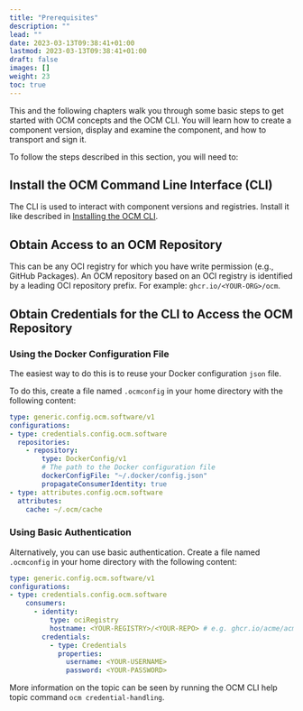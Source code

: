 ```yaml
---
title: "Prerequisites"
description: ""
lead: ""
date: 2023-03-13T09:38:41+01:00
lastmod: 2023-03-13T09:38:41+01:00
draft: false
images: []
weight: 23
toc: true
---
```


This and the following chapters walk you through some basic steps to get started with OCM concepts and the OCM CLI.
You will learn how to create a component version, display and examine the component, and how to transport and sign it.

To follow the steps described in this section, you will need to:

## Install the OCM Command Line Interface (CLI)

The CLI is used to interact with component versions and registries. Install it like described in [Installing the OCM CLI](/docs/getting-started/installing-the-ocm-cli).

## Obtain Access to an OCM Repository

This can be any OCI registry for which you have write permission (e.g., GitHub Packages). An OCM repository based on an OCI registry is identified by a leading OCI repository prefix. For example: `ghcr.io/<YOUR-ORG>/ocm`.

## Obtain Credentials for the CLI to Access the OCM Repository

### Using the Docker Configuration File

The easiest way to do this is to reuse your Docker configuration `json` file.

  To do this, create a file named `.ocmconfig` in your home directory with the following content:

  ```yaml
  type: generic.config.ocm.software/v1
  configurations:
  - type: credentials.config.ocm.software
    repositories:
      - repository:
          type: DockerConfig/v1
          # The path to the Docker configuration file
          dockerConfigFile: "~/.docker/config.json"
          propagateConsumerIdentity: true
  - type: attributes.config.ocm.software
    attributes:
      cache: ~/.ocm/cache
  ```

### Using Basic Authentication

Alternatively, you can use basic authentication. Create a file named `.ocmconfig` in your home directory with the following content:

```yaml
type: generic.config.ocm.software/v1
configurations:
- type: credentials.config.ocm.software
    consumers:
      - identity:
          type: ociRegistry
          hostname: <YOUR-REGISTRY>/<YOUR-REPO> # e.g. ghcr.io/acme/acme
        credentials:
          - type: Credentials
            properties:
              username: <YOUR-USERNAME>
              password: <YOUR-PASSWORD>
```

More information on the topic can be seen by running the OCM CLI help topic command `ocm credential-handling`.